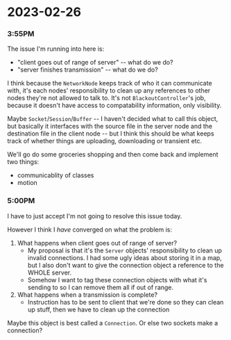# 2023-02-26
### 3:55PM
The issue I'm running into here is: 
- "client goes out of range of server" -- what do we do? 
- "server finishes transmission" -- what do we do?

I think because the `NetworkNode` keeps track of who it can communicate with, it's each nodes' responsibility to clean up any references to other nodes they're not allowed to talk to.  It's not `BlackoutController`'s job, because it doesn't have access to compatability information, only visibility. 

Maybe `Socket`/`Session`/`Buffer` -- I haven't decided what to call this object, but basically it interfaces with the source file in the server node and the destination file in the client node -- but I think this should be what keeps track of whether things are uploading, downloading or transient etc.

We'll go do some groceries shopping and then come back and implement two things: 
- communicablity of classes
- motion 


### 5:00PM 
I have to just accept I'm not going to resolve this issue today. 


However I think I _have_ converged on what the problem is: 
1. What happens when client goes out of range of server?
    - My proposal is that it's the `Server` objects' responsibility to clean up invalid connections. I had some ugly ideas about storing it in a map, but I also don't want to give the connection object a reference to the WHOLE server. 
    - Somehow I want to tag these connection objects with what it's sending to so I can remove them all if out of range. 
2. What happens when a transmission is complete? 
    - Instruction has to be sent to client that we're done so they can clean up stuff, then we have to clean up the connection 
    
Maybe this object is best called a `Connection`. Or else two sockets make a connection?